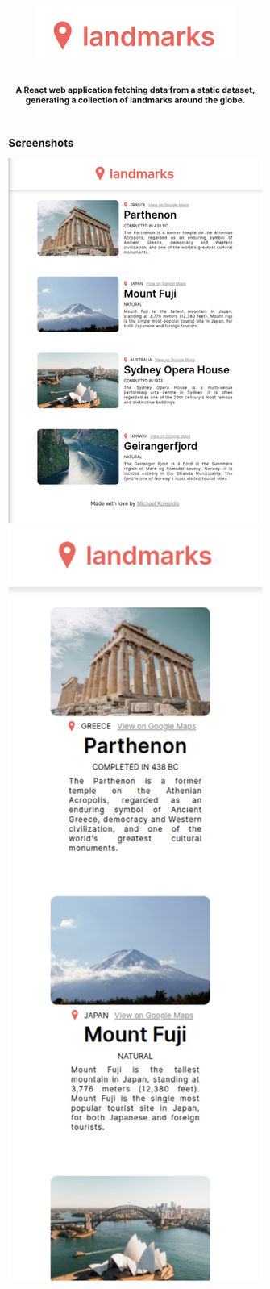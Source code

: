 <div align="center">
  <img src="./images/logo.png" width="400px" />
</div>

<br>

<h3 align="center">A React web application fetching data from a static dataset, generating a collection of landmarks around the globe.</h3>

<br>

## Screenshots

<img src="./images/screenshot.png" width="600px" />

<img src="./images/screenshot-mobile.png" width="600px" />